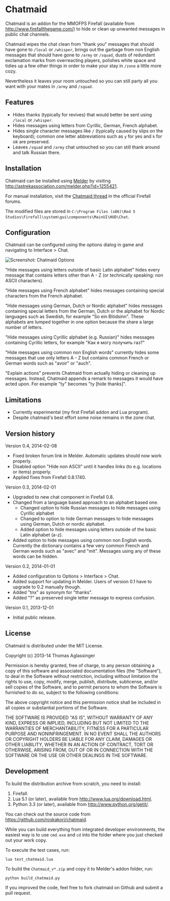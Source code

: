 Chatmaid
========

Chatmaid is an addon for the MMOFPS Firefall (available from
<http://www.firefallthegame.com/>) to hide or clean up unwanted messages in
public chat channels.

Chatmaid wipes the chat clean from "thank you" messages that should have gone
to `/local` or `/whisper`, brings out the garbage from non English messages
that should have gone to `/army` or `/squad`, dusts of redundant exclamation
marks from overreacting players, polishes white space and tidies up a few
other things in order to make your stay in `/zone` a little more cozy.

Nevertheless it leaves your room untouched so you can still party all you want
with your mates in `/army` and `/squad`.


Features
--------

* Hides thanks (typically for revives) that would better be sent using
  `/local` or `/whisper`.
* Hides messages using letters from Cyrillic, German, French alphabet.
* Hides single character messages like `/` (typically caused by slips on the
  keyboard); common one letter abbreviations such as `y` for yes and `k` for
  ok are preserved.
* Leaves `/squad` and `/army` chat untouched so you can still thank around and
  talk Russian there.


Installation
------------

Chatmaid can be installed using
[Melder](http://forums.firefallthegame.com/community/threads/addon-manager-melder.52327/)
by visiting <http://astrekassociation.com/melder.php?id=1255421>.

For manual installation, visit the
[Chatmaid thread](http://forums.firefallthegame.com/community/threads/2868821/)
in the official Firefall forums.

The modified files are stored in 
`C:\Program Files (x86)\Red 5 Studios\Firefall\system\gui\components\MainUI\HUD\Chat`.


Configuration
-------------

Chatmaid can be configured using the options dialog in game and navigating to
Interface > Chat. 

![Screenshot: Chatmaid Options](chatmaid_options.png)

"Hide messages using letters outside of basic Latin alphabet" hides every
message that contains letters other than A - Z (or technically speaking: non
ASCII characters).

"Hide messages using French alphabet" hides messages containing special
characters from the French alphabet.

"Hide messages using German, Dutch or Nordic alphabet" hides messages
containing special letters from the German, Dutch or the alphabet for Nordic
languages such as Swedish, for example "So ein Blödsinn". These alphabets are
lumped together in one option because the share a large number of letters.

"Hide messages using Cyrillic alphabet (e.g. Russian)" hides messages
containing Cyrillic letters, for example "Как я могу получить газ?"

"Hide messages using common non English words" currently hides some messages
that use only letters A - Z but contains common French or German words such
as "avoir" or "auch".

"Explain actions" prevents Chatmaid from actually hiding or cleaning up
messages. Instead, Chatmaid appends a remark to messages it would have
acted upon. For example "ty" becomes "ty [hide thanks]".


Limitations
-----------
* Currently experimental (my first Firefall addon and Lua program).
* Despite chatmaid's best effort some noise remains in the zone chat.


Version history
---------------

Version 0.4, 2014-02-08
* Fixed broken forum link in Melder. Automatic updates should now work
  properly.
* Disabled option "Hide non ASCII" until it handles links (to e.g. locations
  or items) properly.
* Applied fixes from Firefall 0.8.1740.

Version 0.3, 2014-02-01
* Upgraded to new chat component in Firefall 0.8.
* Changed from a language based approach to an alphabet based one.
  * Changed option to hide Russian messages to hide messages using Cyrillic
    alphabet
  * Changed to option to hide German messages to hide messages using German,
    Dutch or nordic alphabet.
  * Added option to hide messages using letters outside of the basic Latin
    alphabet (a-z).
* Added option to hide messages using common non English words. Currently
  the dictionary contains a few very common French and German words such as
  "avec" and "mit". Messages using any of these words can be hidden.

Version 0.2, 2014-01-01
* Added configuration to Options > Interface > Chat.
* Added support for updating in Melder. Users of version 0.1 have to upgrade
  to 0.2 manually though.
* Added "tnx" as synonym for "thanks".
* Added "?" as preserved single letter message to express confusion.

Version 0.1, 2013-12-01
* Initial public release.


License
-------

Chatmaid is distributed under the MIT License.

Copyright (c) 2013-14 Thomas Aglassinger

Permission is hereby granted, free of charge, to any person obtaining a copy
of this software and associated documentation files (the "Software"), to deal
in the Software without restriction, including without limitation the rights
to use, copy, modify, merge, publish, distribute, sublicense, and/or sell
copies of the Software, and to permit persons to whom the Software is
furnished to do so, subject to the following conditions:

The above copyright notice and this permission notice shall be included in
all copies or substantial portions of the Software.

THE SOFTWARE IS PROVIDED "AS IS", WITHOUT WARRANTY OF ANY KIND, EXPRESS OR
IMPLIED, INCLUDING BUT NOT LIMITED TO THE WARRANTIES OF MERCHANTABILITY,
FITNESS FOR A PARTICULAR PURPOSE AND NONINFRINGEMENT. IN NO EVENT SHALL THE
AUTHORS OR COPYRIGHT HOLDERS BE LIABLE FOR ANY CLAIM, DAMAGES OR OTHER
LIABILITY, WHETHER IN AN ACTION OF CONTRACT, TORT OR OTHERWISE, ARISING FROM,
OUT OF OR IN CONNECTION WITH THE SOFTWARE OR THE USE OR OTHER DEALINGS IN
THE SOFTWARE.


Development
-----------

To build the distribution archive from scratch, you need to install:

1. Firefall.
2. Lua 5.1 (or later), available from <http://www.lua.org/download.html>.
3. Python 3.3 (or later), available from <http://www.python.org/getit/>.

You can check out the source code from
<https://github.com/roskakori/chatmaid>.

While you can build everything from integrated developer environments, the
easiest way is to use `cmd.exe` and `cd` into the folder where you just
checked out your work copy.

To execute the test cases, run:
```
lua test_chatmaid.lua
```

To build the `Chatmaid_v*.zip` and copy it to Melder's addon folder, run:
```
python build_chatmaid.py
```

If you improved the code, feel free to fork chatmaid on Github and submit a
pull request.